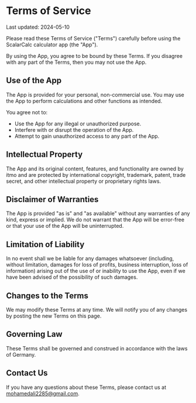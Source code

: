 # Terms of Service

Last updated: 2024-05-10

Please read these Terms of Service ("Terms") carefully before using the ScalarCalc calculator app (the "App").

By using the App, you agree to be bound by these Terms. If you disagree with any part of the Terms, then you may not use the App.

## Use of the App

The App is provided for your personal, non-commercial use. You may use the App to perform calculations and other functions as intended.

You agree not to:

*   Use the App for any illegal or unauthorized purpose.
*   Interfere with or disrupt the operation of the App.
*   Attempt to gain unauthorized access to any part of the App.

## Intellectual Property

The App and its original content, features, and functionality are owned by itmo and are protected by international copyright, trademark, patent, trade secret, and other intellectual property or proprietary rights laws.

## Disclaimer of Warranties

The App is provided "as is" and "as available" without any warranties of any kind, express or implied. We do not warrant that the App will be error-free or that your use of the App will be uninterrupted.

## Limitation of Liability

In no event shall we be liable for any damages whatsoever (including, without limitation, damages for loss of profits, business interruption, loss of information) arising out of the use of or inability to use the App, even if we have been advised of the possibility of such damages.

## Changes to the Terms

We may modify these Terms at any time. We will notify you of any changes by posting the new Terms on this page.

## Governing Law

These Terms shall be governed and construed in accordance with the laws of Germany.

## Contact Us

If you have any questions about these Terms, please contact us at mohamedali2285@gmail.com.
